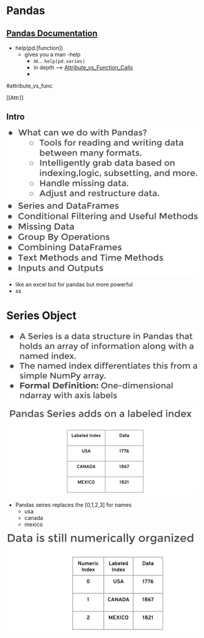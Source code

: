 # Pandas


##   [ Pandas Documentation](https://pandas.pydata.org/docs/)


- help(pd.[function])
	- gives you a man -help
		- ie... `help(pd.series)`
		- in depth --> [Attribute_vs_Function_Calls](arrays.md#Attribute_vs_Function_Calls)
		- 


#attribute_vs_func 

[[Attr]]


## Intro

![](../../z/aharo_11.png)
![](../../z/aharo_12.png)

- like an excel but for pandas but more powerful
- ss

# Series Object

![](../../z/aharo_13.png)


![](../../z/aharo_14.png)

- Pandas seires replaces the [0,1,2,3] for names 
	- usa
	- canada
	- mexico

![](../../z/aharo_16.png)

































































































































































